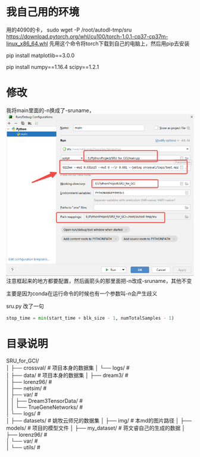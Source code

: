 # 我自己用的环境

用的4090的卡，
sudo wget -P /root/autodl-tmp/sru https://download.pytorch.org/whl/cu100/torch-1.0.1-cp37-cp37m-linux_x86_64.whl
先用这个命令将torch下载到自己的电脑上，然后用pip去安装


pip install matplotlib==3.0.0

pip install numpy==1.16.4 scipy==1.2.1




# 修改
我将main里面的-n换成了-sruname，![img.png](img%2Fimg.png)注意框起来的地方都要配置，然后画箭头的那里面把-n改成-sruname，其他不变

主要是因为conda在运行命令的时候也有一个参数叫-n会产生歧义


sru.py
改了一句
```python
stop_time = min(start_time + blk_size - 1, numTotalSamples - 1)
```
# 目录说明
SRU_for_GCI/    
│
├── crossval/    #  项目本身的数据集
│   └── logs/    #  
│
├── data/    # 项目本身的数据集 
│   ├── dream3/    #  
│   ├── lorenz96/    #  
│   ├── netsim/    #  
│   ├── var/    #  
│   │   ├── Dream3TensorData/    #  
│   │   └── TrueGeneNetworks/    #  
│   └── logs/    #  
│
├── datasets/    #  姚牧云师兄的数据集
│
├── img/    #  本md的图片路径
│
├── models/    #  项目的模型文件
│
├── my_dataset/    #  蒋文睿自己的生成的数据
│   ├── lorenz96/    #  
│   └── var/    #  
│
└── utils/    #  

